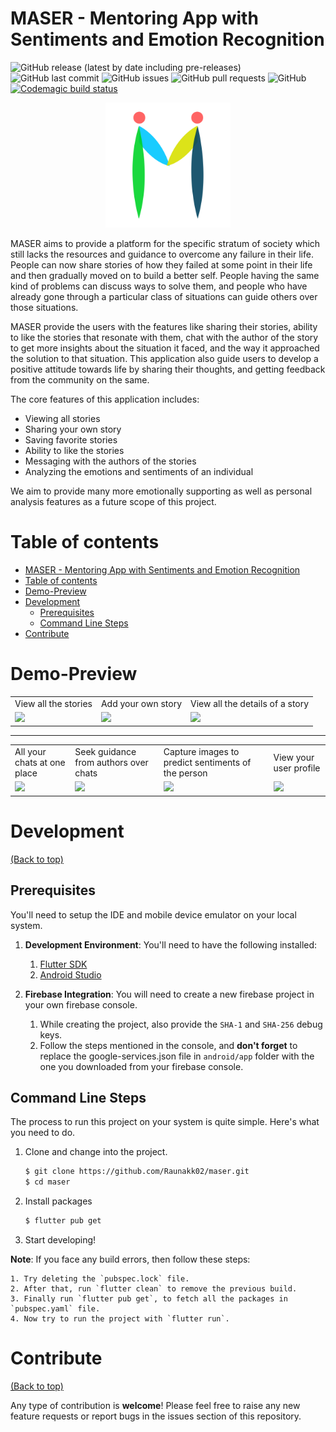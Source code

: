 
# MASER - Mentoring App with Sentiments and Emotion Recognition

<!-- Changes to check if build works for pushes in any branch -->

![GitHub release (latest by date including pre-releases)](https://img.shields.io/github/v/release/Raunakk02/maser?include_prereleases)
![GitHub last commit](https://img.shields.io/github/last-commit/Raunakk02/maser)
![GitHub issues](https://img.shields.io/github/issues-raw/Raunakk02/maser)
![GitHub pull requests](https://img.shields.io/github/issues-pr/Raunakk02/maser)
![GitHub](https://img.shields.io/github/license/Raunakk02/maser?label=license)
[![Codemagic build status](https://api.codemagic.io/apps/60e9d55b8daa78e3923a903a/60e9d55b8daa78e3923a9039/status_badge.svg)](https://codemagic.io/apps/60e9d55b8daa78e3923a903a/60e9d55b8daa78e3923a9039/latest_build)

<p align="center">
<img src="assets/images/app_logo.png" height="200" width="200">
</p>


MASER aims to provide a platform for the specific stratum of society which still lacks the resources and guidance to overcome any failure in their life. People can now share stories of how they failed at some point in their life and then gradually moved on to build a better self. People having the same kind of problems can discuss ways to solve them, and people who have already gone through a particular class of situations can guide others over those situations. 

MASER provide the users with the features like sharing their stories, ability to like the stories that resonate with them, chat with the author of the story to get more insights about the situation it faced, and the way it approached the solution to that situation.
This application also guide users to develop a positive attitude towards life by sharing their
thoughts, and getting feedback from the community on the same.

The core features of this application includes:

- Viewing all stories 
- Sharing your own story
- Saving favorite stories
- Ability to like the stories
- Messaging with the authors of the stories
- Analyzing the emotions and sentiments of an individual

We aim to provide many more emotionally supporting as well as personal analysis features as a future
scope of this project.

# Table of contents
- [MASER - Mentoring App with Sentiments and Emotion Recognition](#maser---mentoring-app-with-sentiments-and-emotion-recognition)
- [Table of contents](#table-of-contents)
- [Demo-Preview](#demo-preview)
- [Development](#development)
  - [Prerequisites](#prerequisites)
  - [Command Line Steps](#command-line-steps)
- [Contribute](#contribute)

# Demo-Preview

<table>
  <tr>
    <td>View all the stories</td>
    <td>Add your own story</td>
    <td>View all the details of a story</td>
  </tr>
  <tr>
    <td><img src="https://user-images.githubusercontent.com/56073198/124927551-639ef500-e01c-11eb-9e47-8dcc68dd8212.png"</td>
    <td><img src="https://user-images.githubusercontent.com/56073198/124927690-892bfe80-e01c-11eb-99be-2034302f253e.png"</td>
    <td><img src="https://user-images.githubusercontent.com/56073198/124930348-df9a3c80-e01e-11eb-9805-214036ff4895.png"</td>
  </tr>
 </table>

 <hr>

 <table>
  <tr>
    <td>All your chats at one place</td>
    <td>Seek guidance from authors over chats</td>
    <td>Capture images to predict sentiments of the person</td>
    <td>View your user profile</td>
  </tr>
  <tr>
    <td><img src="https://user-images.githubusercontent.com/56073198/124928304-1f602480-e01d-11eb-939a-cf0704d00a3f.png"></td>
    <td><img src="https://user-images.githubusercontent.com/56073198/124929567-3d7a5480-e01e-11eb-9e14-a2b4754e2452.png"></td>
    <td><img src="https://user-images.githubusercontent.com/56073198/124929933-86320d80-e01e-11eb-95ea-d1b51e47cdb9.png"></td>
    <td><img src="https://user-images.githubusercontent.com/56073198/124930764-3d2e8900-e01f-11eb-836d-f048d0670012.png"></td>
  </tr>
 </table>

# Development
[(Back to top)](#table-of-contents)

## Prerequisites

You'll need to setup the IDE and mobile device emulator on your local system.

1. **Development Environment**: You'll need to have the following installed:
    1. [Flutter SDK](https://flutter.dev/docs/get-started/install)
    2. [Android Studio](https://developer.android.com/studio)
   
2. **Firebase Integration**: You will need to create a new firebase project in your own firebase console. 
    1. While creating the project, also provide the `SHA-1` and `SHA-256` debug keys. 
    2. Follow the steps mentioned in the console, and **don't forget** to replace the google-services.json file in `android/app` folder with the one you downloaded from your firebase console.

## Command Line Steps

The process to run this project on your system is quite simple. Here's what you need to do.

1. Clone and change into the project.
    ```sh
    $ git clone https://github.com/Raunakk02/maser.git
    $ cd maser
    ```
1. Install packages
    ```sh
    $ flutter pub get
    ```
1. Start developing!

**Note**: If you face any build errors, then follow these steps:

    1. Try deleting the `pubspec.lock` file.
    2. After that, run `flutter clean` to remove the previous build.
    3. Finally run `flutter pub get`, to fetch all the packages in `pubspec.yaml` file.
    4. Now try to run the project with `flutter run`.


# Contribute
[(Back to top)](#table-of-contents)

Any type of contribution is **welcome**!
Please feel free to raise any new feature requests or report bugs in the issues section of this repository.

